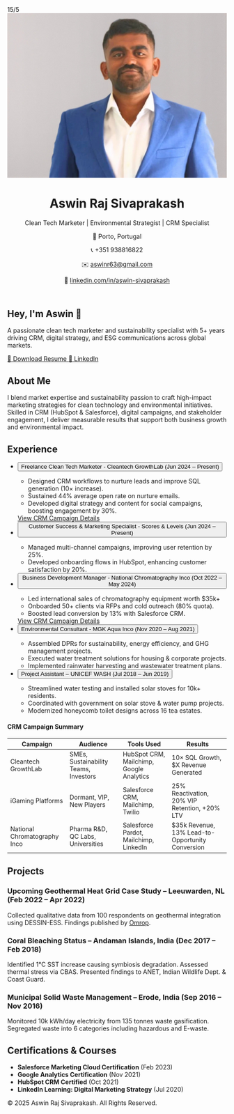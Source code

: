 <!DOCTYPE html> 15/5
<html lang="en">
<head>
<meta charset="UTF-8" />
<meta name="viewport" content="width=device-width, initial-scale=1.0" />
<title>Aswin Raj Sivaprakash | Portfolio</title>
<link href="https://cdn.jsdelivr.net/npm/tailwindcss@2.2.19/dist/tailwind.min.css" rel="stylesheet">
</head>
<body class="bg-white text-gray-800">
<!-- Header -->
<header class="bg-green-600 text-white p-6">
<div class="container mx-auto flex flex-col md:flex-row items-center justify-between">
<div class="flex items-center space-x-4">
<img src="https://raw.githubusercontent.com/Ash-Impactco/Portofolio-2/main/1746453347734.jpg" alt="Aswin Raj Sivaprakash" class="w-44 h-44 rounded-full border-2 border-white" />
<div>
<h1 class="text-4xl font-bold">Aswin Raj Sivaprakash</h1>
<p class="text-lg mt-1">Clean Tech Marketer | Environmental Strategist | CRM Specialist</p>
</div>
</div>
<div class="mt-4 md:mt-0 text-right">
<p>📍 Porto, Portugal</p>
<p>📞 +351 938816822</p>
<p>✉️ <a href="mailto:aswinr63@gmail.com" class="underline">aswinr63@gmail.com</a></p>
<p>🔗 <a href="https://linkedin.com/in/aswin-sivaprakash" target="_blank" class="underline">linkedin.com/in/aswin-sivaprakash</a></p>
</div>
</div>
</header>

<!-- Main Content -->
<main class="container mx-auto px-4 py-10">
<!-- Hero -->
<section class="text-center px-4">
<h2 class="text-5xl font-bold text-gray-800 mb-4">Hey, I'm Aswin 👋</h2>
<p class="text-lg text-gray-600 max-w-xl mx-auto">
A passionate clean tech marketer and sustainability specialist with 5+ years driving CRM, digital strategy, and ESG communications across global markets.
</p>
<div class="flex justify-center gap-4 mt-6">
<!-- Resume link updated for direct download -->
<a href="https://github.com/Ash-Impactco/Portofolio-2/raw/main/Aswin Resume .pdf" class="bg-green-600 text-white px-5 py-2 rounded-xl hover:bg-green-700 transition" download>
📄 Download Resume
</a>
<a href="https://linkedin.com/in/aswin-sivaprakash" target="_blank" class="bg-blue-600 text-white px-5 py-2 rounded-xl hover:bg-blue-700 transition">
🔗 LinkedIn
</a>
</div>
</section>

<!-- About -->
<section id="about" class="py-16 px-4 bg-gray-100 text-gray-800">
<div class="max-w-3xl mx-auto">
<h2 class="text-3xl font-bold mb-4">About Me</h2>
<p class="text-lg">
I blend market expertise and sustainability passion to craft high-impact marketing strategies for clean technology and environmental initiatives. Skilled in CRM (HubSpot & Salesforce), digital campaigns, and stakeholder engagement, I deliver measurable results that support both business growth and environmental impact.
</p>
</div>
</section>

<!-- Experience -->
<section id="experience" class="py-16 px-4 bg-white text-gray-800">
<div class="max-w-4xl mx-auto">
<h2 class="text-3xl font-bold mb-6 text-center">Experience</h2>
<ul class="space-y-6">
<li>
<button onclick="toggle('exp1')" class="w-full text-left px-4 py-2 rounded bg-green-500 text-white hover:bg-green-600 transition">Freelance Clean Tech Marketer - Cleantech GrowthLab (Jun 2024 – Present)</button>
<div id="exp1" class="hidden mt-2 ml-4">
<ul class="list-disc pl-6">
<li>Designed CRM workflows to nurture leads and improve SQL generation (10× increase).</li>
<li>Sustained 44% average open rate on nurture emails.</li>
<li>Developed digital strategy and content for social campaigns, boosting engagement by 30%.</li>
</ul>
<a href="#crm-cleantech" class="text-blue-600 underline mt-2 block">View CRM Campaign Details</a>
</div>
</li>
<li>
<button onclick="toggle('exp2')" class="w-full text-left px-4 py-2 rounded bg-blue-500 text-white hover:bg-blue-600 transition">Customer Success & Marketing Specialist - Scores & Levels (Jun 2024 – Present)</button>
<div id="exp2" class="hidden mt-2 ml-4">
<ul class="list-disc pl-6">
<li>Managed multi-channel campaigns, improving user retention by 25%.</li>
<li>Developed onboarding flows in HubSpot, enhancing customer satisfaction by 20%.</li>
</ul>
</div>
</li>
<li>
<button onclick="toggle('exp3')" class="w-full text-left px-4 py-2 rounded bg-blue-500 text-white hover:bg-blue-600 transition">Business Development Manager - National Chromatography Inco (Oct 2022 – May 2024)</button>
<div id="exp3" class="hidden mt-2 ml-4">
<ul class="list-disc pl-6">
<li>Led international sales of chromatography equipment worth $35k+</li>
<li>Onboarded 50+ clients via RFPs and cold outreach (80% quota).</li>
<li>Boosted lead conversion by 13% with Salesforce CRM.</li>
</ul>
<a href="#crm-chromo" class="text-blue-600 underline mt-2 block">View CRM Campaign Details</a>
</div>
</li>
<li>
<button onclick="toggle('exp4')" class="w-full text-left px-4 py-2 rounded bg-green-500 text-white hover:bg-green-600 transition">Environmental Consultant - MGK Aqua Inco (Nov 2020 – Aug 2021)</button>
<div id="exp4" class="hidden mt-2 ml-4">
<ul class="list-disc pl-6">
<li>Assembled DPRs for sustainability, energy efficiency, and GHG management projects.</li>
<li>Executed water treatment solutions for housing & corporate projects.</li>
<li>Implemented rainwater harvesting and wastewater treatment plans.</li>
</ul>
</div>
</li>
<li>
<button onclick="toggle('exp5')" class="w-full text-left px-4 py-2 rounded bg-green-500 text-white hover:bg-green-600 transition">Project Assistant – UNICEF WASH (Jul 2018 – Jun 2019)</button>
<div id="exp5" class="hidden mt-2 ml-4">
<ul class="list-disc pl-6">
<li>Streamlined water testing and installed solar stoves for 10k+ residents.</li>
<li>Coordinated with government on solar stove & water pump projects.</li>
<li>Modernized honeycomb toilet designs across 16 tea estates.</li>
</ul>
</div>
</li>
</ul>
</div>
</section>

<!-- CRM Campaign Summary Table -->
<h4 class="text-xl font-semibold mb-4 text-center">CRM Campaign Summary</h4>
<table class="table-auto w-full border-collapse border border-gray-300 text-sm">
<thead>
<tr class="bg-gray-200">
<th class="border border-gray-300 px-4 py-2">Campaign</th>
<th class="border border-gray-300 px-4 py-2">Audience</th>
<th class="border border-gray-300 px-4 py-2">Tools Used</th>
<th class="border border-gray-300 px-4 py-2">Results</th>
</tr>
</thead>
<tbody>
<tr>
<td class="border border-gray-300 px-4 py-2">Cleantech GrowthLab</td>
<td class="border border-gray-300 px-4 py-2">SMEs, Sustainability Teams, Investors</td>
<td class="border border-gray-300 px-4 py-2">HubSpot CRM, Mailchimp, Google Analytics</td>
<td class="border border-gray-300 px-4 py-2">10× SQL Growth, $X Revenue Generated</td>
</tr>
<tr>
<td class="border border-gray-300 px-4 py-2">iGaming Platforms</td>
<td class="border border-gray-300 px-4 py-2">Dormant, VIP, New Players</td>
<td class="border border-gray-300 px-4 py-2">Salesforce CRM, Mailchimp, Twilio</td>
<td class="border border-gray-300 px-4 py-2">25% Reactivation, 20% VIP Retention, +20% LTV</td>
</tr>
<tr>
<td class="border border-gray-300 px-4 py-2">National Chromatography Inco</td>
<td class="border border-gray-300 px-4 py-2">Pharma R&D, QC Labs, Universities</td>
<td class="border border-gray-300 px-4 py-2">Salesforce Pardot, Mailchimp, LinkedIn</td>
<td class="border border-gray-300 px-4 py-2">$35k Revenue, 13% Lead-to-Opportunity Conversion</td>
</tr>
</tbody>
</table>
</div>
</section>

<!-- Projects -->
<section id="projects" class="py-16 px-4 bg-gray-100 text-gray-800">
<div class="max-w-5xl mx-auto">
<h2 class="text-3xl font-bold mb-6 text-center">Projects</h2>
<div class="space-y-8">
<div class="bg-green-50 p-6 rounded-xl">
<h3 class="text-xl font-semibold">Upcoming Geothermal Heat Grid Case Study – Leeuwarden, NL (Feb 2022 – Apr 2022)</h3>
<p class="mt-2">Collected qualitative data from 100 respondents on geothermal integration using DESSIN-ESS. Findings published by <a href="https://www.omropfryslan.nl/nl/nieuws/1144457/internationale-studenten-duurzame-aanpak-in-fryslan-is-mogelijk" class="underline text-blue-600" target="_blank">Omrop</a>.</p>
</div>
<div class="bg-green-50 p-6 rounded-xl">
<h3 class="text-xl font-semibold">Coral Bleaching Status – Andaman Islands, India (Dec 2017 – Feb 2018)</h3>
<p class="mt-2">Identified 1°C SST increase causing symbiosis degradation. Assessed thermal stress via CBAS. Presented findings to ANET, Indian Wildlife Dept. & Coast Guard.</p>
</div>
<div class="bg-green-50 p-6 rounded-xl">
<h3 class="text-xl font-semibold">Municipal Solid Waste Management – Erode, India (Sep 2016 – Nov 2016)</h3>
<p class="mt-2">Monitored 10k kWh/day electricity from 135 tonnes waste gasification. Segregated waste into 6 categories including hazardous and E-waste.</p>
</div>
</div>
</div>
</section>

<!-- Certifications & Courses -->
<section id="certifications" class="py-16 px-4 bg-white text-gray-800">
<div class="max-w-3xl mx-auto">
<h2 class="text-3xl font-bold mb-6 text-center">Certifications & Courses</h2>
<ul class="space-y-4">
<li><strong>Salesforce Marketing Cloud Certification</strong> (Feb 2023)</li>
<li><strong>Google Analytics Certification</strong> (Nov 2021)</li>
<li><strong>HubSpot CRM Certified</strong> (Oct 2021)</li>
<li><strong>LinkedIn Learning: Digital Marketing Strategy</strong> (Jul 2020)</li>
</ul>
</div>
</section>

</main>

<!-- Footer -->
<footer class="bg-gray-900 text-white py-8 text-center">
<p>© 2025 Aswin Raj Sivaprakash. All Rights Reserved.</p>
</footer>

<!-- Toggle Function for Experience Details -->
<script>
function toggle(id) {
const element = document.getElementById(id);
element.classList.toggle("hidden");
}
</script>
</body>
</html>

